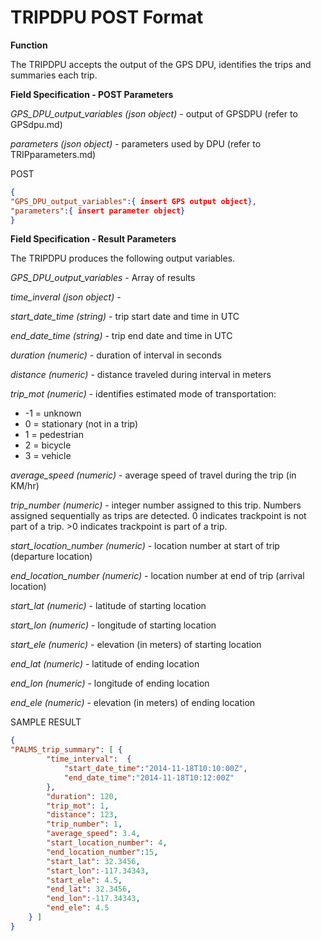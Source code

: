 # TRIPDPU POST Format

**Function**

The TRIPDPU accepts the output of the GPS DPU, identifies the trips and summaries each trip.

**Field Specification - POST Parameters**

*GPS_DPU_output_variables (json object)* - output of GPSDPU (refer to GPSdpu.md)

*parameters (json object)* - parameters used by DPU (refer to TRIPparameters.md)

POST
```json
{
"GPS_DPU_output_variables":{ insert GPS output object},
"parameters":{ insert parameter object}
}
```

**Field Specification - Result Parameters**

The TRIPDPU produces the following output variables.

*GPS_DPU_output_variables* - Array of results

*time_inveral (json object)* -

*start_date_time (string)* - trip start date and time in UTC

*end_date_time (string)* - trip end date and time in UTC

*duration (numeric)* - duration of interval in seconds

*distance (numeric)* - distance traveled during interval in meters

*trip_mot (numeric)* - identifies estimated mode of transportation:
* -1 = unknown
* 0 = stationary (not in a trip)
* 1 = pedestrian
* 2 = bicycle
* 3 = vehicle

*average_speed (numeric)* - average speed of travel during the trip (in KM/hr)

*trip_number (numeric)* - integer number assigned to this trip. Numbers assigned sequentially as trips are detected. 0 indicates trackpoint is not part of a trip. >0 indicates trackpoint is part of a trip.

*start_location_number (numeric)* - location number at start of trip (departure location)

*end_location_number (numeric)* - location number at end of trip (arrival location)

*start_lat (numeric)* - latitude of starting location

*start_lon (numeric)* - longitude of starting location

*start_ele (numeric)* - elevation (in meters) of starting location

*end_lat (numeric)* - latitude of ending location

*end_lon (numeric)* - longitude of ending location

*end_ele (numeric)* - elevation (in meters) of ending location 

SAMPLE RESULT
```json
{
"PALMS_trip_summary": [ {
		"time_interval":  {
			"start_date_time":"2014-11-18T10:10:00Z",
			"end_date_time":"2014-11-18T10:12:00Z"
		},
		"duration": 120,
		"trip_mot": 1,
		"distance": 123,
		"trip_number": 1,
		"average_speed": 3.4,
		"start_location_number": 4,
		"end_location_number":15,
		"start_lat": 32.3456,
		"start_lon":-117.34343,
		"start_ele": 4.5,
		"end_lat": 32.3456,
		"end_lon":-117.34343,
		"end_ele": 4.5
	} ]
}
```
